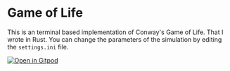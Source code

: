 # Game of Life

This is an terminal based implementation of Conway's Game of Life. That I wrote in Rust.
You can change the parameters of the simulation by editing the `settings.ini` file.

[![Open in Gitpod](https://gitpod.io/button/open-in-gitpod.svg)](https://gitpod.io/#https://github.com/MrEnder0/game-of-life)
